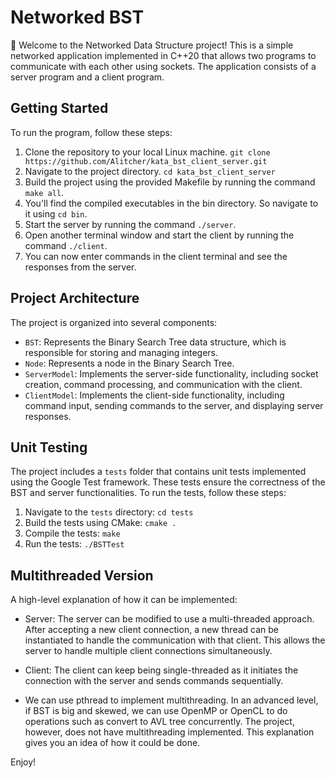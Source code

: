 # Networked BST

👋 Welcome to the Networked Data Structure project! This is a simple networked application implemented in C++20 that allows two programs to communicate with each other using sockets. The application consists of a server program and a client program.

## Getting Started

To run the program, follow these steps:

1. Clone the repository to your local Linux machine. `git clone https://github.com/Alitcher/kata_bst_client_server.git`
2. Navigate to the project directory. `cd kata_bst_client_server` 
3. Build the project using the provided Makefile by running the command `make all`.
4. You'll find the compiled executables in the bin directory. So navigate to it using `cd bin`.
5. Start the server by running the command `./server`.
6. Open another terminal window and start the client by running the command `./client`.
7. You can now enter commands in the client terminal and see the responses from the server.

## Project Architecture

The project is organized into several components:

- `BST`: Represents the Binary Search Tree data structure, which is responsible for storing and managing integers.
- `Node`: Represents a node in the Binary Search Tree.
- `ServerModel`: Implements the server-side functionality, including socket creation, command processing, and communication with the client.
- `ClientModel`: Implements the client-side functionality, including command input, sending commands to the server, and displaying server responses.

## Unit Testing

The project includes a `tests` folder that contains unit tests implemented using the Google Test framework. These tests ensure the correctness of the BST and server functionalities. To run the tests, follow these steps:

1. Navigate to the `tests` directory: `cd tests`
2. Build the tests using CMake: `cmake .`
3. Compile the tests: `make`
4. Run the tests: `./BSTTest`

## Multithreaded Version

A high-level explanation of how it can be implemented:

- Server: The server can be modified to use a multi-threaded approach. After accepting a new client connection, a new thread can be instantiated to handle the communication with that client. This allows the server to handle multiple client connections simultaneously.
- Client: The client can keep being single-threaded as it initiates the connection with the server and sends commands sequentially.

- We can use pthread to implement multithreading. In an advanced level, if BST is big and skewed, we can use OpenMP or OpenCL to do operations such as convert to AVL tree concurrently.
The project, however, does not have multithreading implemented. This explanation gives you an idea of how it could be done.

Enjoy!

